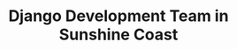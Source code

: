 ---
title: Django Development Team in Sunshine Coast
permalink: /landings/locations/sunshine-coast/developer/django
technology: Django
location: Sunshine Coast
---